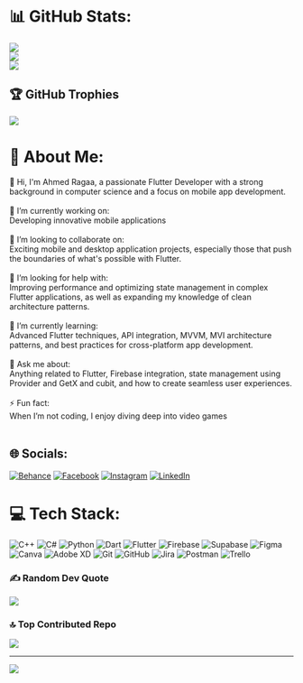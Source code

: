 # 📊 GitHub Stats:
![](https://github-readme-stats.vercel.app/api?username=ahmedragaae0120&theme=highcontrast&hide_border=false&include_all_commits=true&count_private=false)<br/>
![](https://nirzak-streak-stats.vercel.app/?user=ahmedragaae0120&theme=highcontrast&hide_border=false)<br/>
![](https://github-readme-stats.vercel.app/api/top-langs/?username=ahmedragaae0120&theme=highcontrast&hide_border=false&include_all_commits=true&count_private=false&layout=compact)
## 🏆 GitHub Trophies
![](https://github-profile-trophy.vercel.app/?username=ahmedragaae0120&theme=highcontrast&no-frame=false&no-bg=false&margin-w=4)

# 💫 About Me:
👋 Hi, I'm Ahmed Ragaa, a passionate Flutter Developer with a strong background in computer science and a focus on mobile app development.<br><br>🔭 I’m currently working on:<br>Developing innovative mobile applications<br><br>👯 I’m looking to collaborate on:<br>Exciting mobile and desktop application projects, especially those that push the boundaries of what's possible with Flutter.<br><br>🤝 I’m looking for help with:<br>Improving performance and optimizing state management in complex Flutter applications, as well as expanding my knowledge of clean architecture patterns.<br><br>🌱 I’m currently learning:<br>Advanced Flutter techniques, API integration, MVVM, MVI architecture patterns, and best practices for cross-platform app development.<br><br>💬 Ask me about:<br>Anything related to Flutter, Firebase integration, state management using Provider and GetX and cubit, and how to create seamless user experiences.<br><br>⚡ Fun fact:<br>When I’m not coding, I enjoy diving deep into video games<br><br>

## 🌐 Socials:
[![Behance](https://img.shields.io/badge/Behance-1769ff?logo=behance&logoColor=white)](https://www.behance.net/ahmedragaa5) [![Facebook](https://img.shields.io/badge/Facebook-%231877F2.svg?logo=Facebook&logoColor=white)](https://www.facebook.com/ahmed.ragaa.408467/) [![Instagram](https://img.shields.io/badge/Instagram-%23E4405F.svg?logo=Instagram&logoColor=white)](https://www.instagram.com/ahmedragaa9/) [![LinkedIn](https://img.shields.io/badge/LinkedIn-%230077B5.svg?logo=linkedin&logoColor=white)](https://www.linkedin.com/in/ahmed-m-ragaa-2b9a41244/) 

# 💻 Tech Stack:
![C++](https://img.shields.io/badge/c++-%2300599C.svg?style=for-the-badge&logo=c%2B%2B&logoColor=white) ![C#](https://img.shields.io/badge/c%23-%23239120.svg?style=for-the-badge&logo=csharp&logoColor=white) ![Python](https://img.shields.io/badge/python-3670A0?style=for-the-badge&logo=python&logoColor=ffdd54) ![Dart](https://img.shields.io/badge/dart-%230175C2.svg?style=for-the-badge&logo=dart&logoColor=white) ![Flutter](https://img.shields.io/badge/Flutter-%2302569B.svg?style=for-the-badge&logo=Flutter&logoColor=white) ![Firebase](https://img.shields.io/badge/firebase-a08021?style=for-the-badge&logo=firebase&logoColor=ffcd34) ![Supabase](https://img.shields.io/badge/Supabase-3ECF8E?style=for-the-badge&logo=supabase&logoColor=white) ![Figma](https://img.shields.io/badge/figma-%23F24E1E.svg?style=for-the-badge&logo=figma&logoColor=white) ![Canva](https://img.shields.io/badge/Canva-%2300C4CC.svg?style=for-the-badge&logo=Canva&logoColor=white) ![Adobe XD](https://img.shields.io/badge/Adobe%20XD-470137?style=for-the-badge&logo=Adobe%20XD&logoColor=#FF61F6) ![Git](https://img.shields.io/badge/git-%23F05033.svg?style=for-the-badge&logo=git&logoColor=white) ![GitHub](https://img.shields.io/badge/github-%23121011.svg?style=for-the-badge&logo=github&logoColor=white) ![Jira](https://img.shields.io/badge/jira-%230A0FFF.svg?style=for-the-badge&logo=jira&logoColor=white) ![Postman](https://img.shields.io/badge/Postman-FF6C37?style=for-the-badge&logo=postman&logoColor=white) ![Trello](https://img.shields.io/badge/Trello-%23026AA7.svg?style=for-the-badge&logo=Trello&logoColor=white)

### ✍️ Random Dev Quote
![](https://quotes-github-readme.vercel.app/api?type=horizontal&theme=radical)

### 🔝 Top Contributed Repo
![](https://github-contributor-stats.vercel.app/api?username=ahmedragaae0120&limit=5&theme=highcontrast&combine_all_yearly_contributions=true)

---
[![](https://visitcount.itsvg.in/api?id=ahmedragaae0120&icon=0&color=0)](https://visitcount.itsvg.in)

<!-- Proudly created with GPRM ( https://gprm.itsvg.in ) -->
